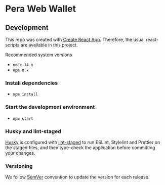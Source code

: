 # Pera Web Wallet

## Development

This repo was created with [Create React App](https://github.com/facebook/create-react-app). Therefore, the usual react-scripts are available in this project.

Recommended system versions

- `node 14.x`
- `npm 8.x`

### Install dependencies

- `npm install`

### Start the development environment

- `npm start`

### Husky and lint-staged

[Husky](https://github.com/typicode/husky) is configured with [lint-staged](https://github.com/okonet/lint-staged) to run ESLint, Stylelint and Prettier on the staged files, and then type-check the application before committing your changes.

### Versioning

We follow [SemVer](https://semver.org/) convention to update the version for each release.
